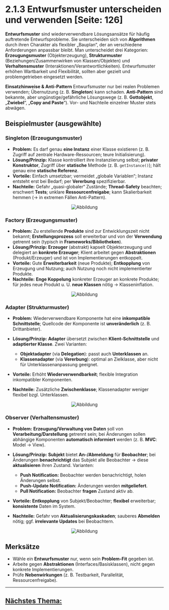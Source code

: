 # 2.1.3 Entwurfsmuster unterscheiden und verwenden [Seite: 126]

**Entwurfsmuster** sind wiederverwendbare Lösungsansätze für häufig auftretende Entwurfsprobleme. Sie unterscheiden sich von **Algorithmen** durch ihren Charakter als flexibler „Bauplan“, der an verschiedene Anforderungen anpassbar bleibt. Man unterscheidet drei Kategorien: **Erzeugungsmuster** (Objekterzeugung), **Strukturmuster** (Beziehungen/Zusammenwirken von Klassen/Objekten) und **Verhaltensmuster** (Interaktionen/Verantwortlichkeiten). Entwurfsmuster erhöhen Wartbarkeit und Flexibilität, sollten aber gezielt und problemgetrieben eingesetzt werden. 

**Einsatzhinweise & Anti-Pattern**
Entwurfsmuster nur bei realen Problemen verwenden; Übernutzung (z. B. **Singleton**) kann schaden. **Anti-Pattern** sind bekannte, aber ungünstige/gefährliche Lösungswege (z. B. **Gottobjekt**, „**Zwiebel**“, „**Copy and Paste**“). Vor- und Nachteile einzelner Muster stets abwägen. 

## Beispielmuster (ausgewählte)

### Singleton (Erzeugungsmuster)

* **Problem:** Es darf genau **eine Instanz** einer Klasse existieren (z. B. Zugriff auf zentrale Hardware-Ressourcen; teure Initialisierung).
* **Lösung/Prinzip:** Klasse kontrolliert ihre Instanziierung selbst; **privater Konstruktor**, Zugriff über **statische** Methode (z. B. `getInstance()`); hält genau eine **statische Referenz**.
* **Vorteile:** Einfach umsetzbar; vermeidet „globale Variablen“; Instanz entsteht erst bei Bedarf; per **Vererbung** spezifizierbar.
* **Nachteile:** Gefahr „quasi-globaler“ Zustände; **Thread-Safety** beachten; erschwert **Tests**; unklare **Ressourcenfreigabe**; kann Skalierbarkeit hemmen (→ in extremen Fällen Anti-Pattern).



<div style="display:flex;justify-content:center">
    <img src="/lernfeld11a/2_1_3/singleton.png" alt="Abbildung" style="max-width:100%;height:auto;display:block;margin:0;" />
</div>


### Factory (Erzeugungsmuster)

* **Problem:** Zu erstellende **Produkte** sind zur Entwicklungszeit nicht bekannt; **Erstellungsprozess** soll erweiterbar und von der **Verwendung** getrennt sein (typisch in **Frameworks/Bibliotheken**).
* **Lösung/Prinzip:** **Erzeuger** (abstrakt) kapselt Objekterzeugung und delegiert an **konkrete Erzeuger**; Klient arbeitet gegen **Abstraktionen** (Produkt/Erzeuger) und ist von Implementierungen entkoppelt.
* **Vorteile:** Gute **Erweiterbarkeit** (neue Produkte); **Entkopplung** von Erzeugung und Nutzung; auch Nutzung noch nicht implementierter Produkte.
* **Nachteile:** **Enge Koppelung** konkreter Erzeuger an konkrete Produkte; für jedes neue Produkt u. U. **neue Klassen** nötig → Klasseninflation.



<div style="display:flex;justify-content:center">
    <img src="/lernfeld11a/2_1_3/factory.png" alt="Abbildung" style="max-width:100%;height:auto;display:block;margin:0;" />
</div>

### Adapter (Strukturmuster)

* **Problem:** Wiederverwendbare Komponente hat eine **inkompatible Schnittstelle**; Quellcode der Komponente ist **unveränderlich** (z. B. Drittanbieter).
* **Lösung/Prinzip:** **Adapter** übersetzt zwischen **Klient-Schnittstelle** und **adaptierter Klasse**. Zwei Varianten:

  * **Objektadapter** (via **Delegation**): passt auch **Unterklassen** an.
  * **Klassenadapter** (via **Vererbung**): optimal an Zielklasse, aber nicht für Unterklassenanpassung geeignet.
* **Vorteile:** Erhöht **Wiederverwendbarkeit**; flexible Integration inkompatibler Komponenten.
* **Nachteile:** Zusätzliche **Zwischenklasse**; Klassenadapter weniger flexibel bzgl. Unterklassen.


<div style="display:flex;justify-content:center">
    <img src="/lernfeld11a/2_1_3/adapter.png" alt="Abbildung" style="max-width:100%;height:auto;display:block;margin:0;" />
</div>

### Observer (Verhaltensmuster)

* **Problem:** **Erzeugung/Verwaltung von Daten** soll von **Verarbeitung/Darstellung** getrennt sein; bei Änderungen sollen abhängige Komponenten **automatisch informiert** werden (z. B. **MVC**: Model → View).
* **Lösung/Prinzip:** **Subjekt** bietet **An-/Abmeldung** für **Beobachter**; bei Änderungen **benachrichtigt** das Subjekt alle Beobachter → diese **aktualisieren** ihren Zustand. Varianten:

  * **Push Notification:** Beobachter werden benachrichtigt, holen Änderungen selbst.
  * **Push-Update Notification:** Änderungen werden **mitgeliefert**.
  * **Pull Notification:** Beobachter **fragen** Zustand aktiv ab.
* **Vorteile:** **Entkopplung** von Subjekt/Beobachter; **flexibel** erweiterbar; **konsistente** Daten im System.
* **Nachteile:** Gefahr von **Aktualisierungskaskaden**; sauberes **Abmelden** nötig; ggf. **irrelevante Updates** bei Beobachtern.


<div style="display:flex;justify-content:center">
    <img src="/lernfeld11a/2_1_3/observer.png" alt="Abbildung" style="max-width:100%;height:auto;display:block;margin:0;" />
</div>

## Merksätze

* Wähle ein **Entwurfsmuster** nur, wenn sein **Problem-Fit** gegeben ist.
* Arbeite gegen **Abstraktionen** (Interfaces/Basisklassen), nicht gegen konkrete Implementierungen.
* Prüfe **Nebenwirkungen** (z. B. Testbarkeit, Parallelität, Ressourcenfreigabe). 

---

## [Nächstes Thema:](./2.1.4_Clean-Code-Prinzipien_praesentieren_markdown.md)